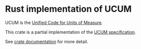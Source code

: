Rust implementation of UCUM
===========================

UCUM is the [Unified Code for Units of Measure](https://unitsofmeasure.org/).

This crate is a partial implementation of the
[UCUM specification](http://unitsofmeasure.org/ucum.html).

See [crate documentation](https://docs.rs/ucum/latest/ucum/) for more detail.